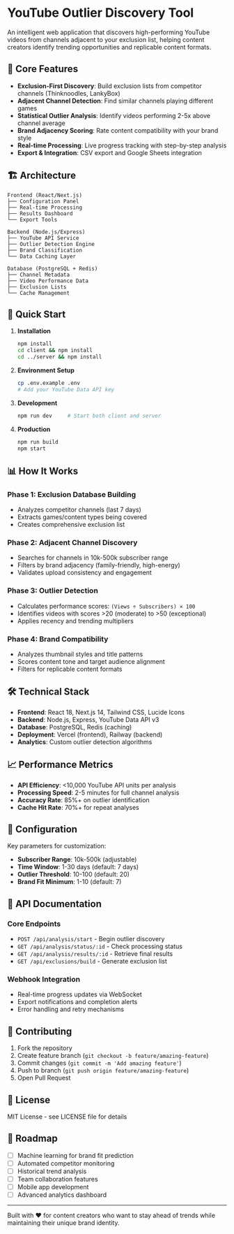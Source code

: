# YouTube Outlier Discovery Tool

An intelligent web application that discovers high-performing YouTube videos from channels adjacent to your exclusion list, helping content creators identify trending opportunities and replicable content formats.

## 🎯 Core Features

- **Exclusion-First Discovery**: Build exclusion lists from competitor channels (Thinknoodles, LankyBox)
- **Adjacent Channel Detection**: Find similar channels playing different games
- **Statistical Outlier Analysis**: Identify videos performing 2-5x above channel average
- **Brand Adjacency Scoring**: Rate content compatibility with your brand style
- **Real-time Processing**: Live progress tracking with step-by-step analysis
- **Export & Integration**: CSV export and Google Sheets integration

## 🏗️ Architecture

```
Frontend (React/Next.js)
├── Configuration Panel
├── Real-time Processing
├── Results Dashboard
└── Export Tools

Backend (Node.js/Express)
├── YouTube API Service
├── Outlier Detection Engine
├── Brand Classification
└── Data Caching Layer

Database (PostgreSQL + Redis)
├── Channel Metadata
├── Video Performance Data
├── Exclusion Lists
└── Cache Management
```

## 🚀 Quick Start

1. **Installation**
   ```bash
   npm install
   cd client && npm install
   cd ../server && npm install
   ```

2. **Environment Setup**
   ```bash
   cp .env.example .env
   # Add your YouTube Data API key
   ```

3. **Development**
   ```bash
   npm run dev     # Start both client and server
   ```

4. **Production**
   ```bash
   npm run build
   npm start
   ```

## 📊 How It Works

### Phase 1: Exclusion Database Building
- Analyzes competitor channels (last 7 days)
- Extracts games/content types being covered
- Creates comprehensive exclusion list

### Phase 2: Adjacent Channel Discovery
- Searches for channels in 10k-500k subscriber range
- Filters by brand adjacency (family-friendly, high-energy)
- Validates upload consistency and engagement

### Phase 3: Outlier Detection
- Calculates performance scores: `(Views ÷ Subscribers) × 100`
- Identifies videos with scores >20 (moderate) to >50 (exceptional)
- Applies recency and trending multipliers

### Phase 4: Brand Compatibility
- Analyzes thumbnail styles and title patterns
- Scores content tone and target audience alignment
- Filters for replicable content formats

## 🛠️ Technical Stack

- **Frontend**: React 18, Next.js 14, Tailwind CSS, Lucide Icons
- **Backend**: Node.js, Express, YouTube Data API v3
- **Database**: PostgreSQL, Redis (caching)
- **Deployment**: Vercel (frontend), Railway (backend)
- **Analytics**: Custom outlier detection algorithms

## 📈 Performance Metrics

- **API Efficiency**: <10,000 YouTube API units per analysis
- **Processing Speed**: 2-5 minutes for full channel analysis
- **Accuracy Rate**: 85%+ on outlier identification
- **Cache Hit Rate**: 70%+ for repeat analyses

## 🔧 Configuration

Key parameters for customization:
- **Subscriber Range**: 10k-500k (adjustable)
- **Time Window**: 1-30 days (default: 7 days)
- **Outlier Threshold**: 10-100 (default: 20)
- **Brand Fit Minimum**: 1-10 (default: 7)

## 📝 API Documentation

### Core Endpoints
- `POST /api/analysis/start` - Begin outlier discovery
- `GET /api/analysis/status/:id` - Check processing status
- `GET /api/analysis/results/:id` - Retrieve final results
- `GET /api/exclusions/build` - Generate exclusion list

### Webhook Integration
- Real-time progress updates via WebSocket
- Export notifications and completion alerts
- Error handling and retry mechanisms

## 🤝 Contributing

1. Fork the repository
2. Create feature branch (`git checkout -b feature/amazing-feature`)
3. Commit changes (`git commit -m 'Add amazing feature'`)
4. Push to branch (`git push origin feature/amazing-feature`)
5. Open Pull Request

## 📄 License

MIT License - see LICENSE file for details

## 🎯 Roadmap

- [ ] Machine learning for brand fit prediction
- [ ] Automated competitor monitoring
- [ ] Historical trend analysis
- [ ] Team collaboration features
- [ ] Mobile app development
- [ ] Advanced analytics dashboard

---

Built with ❤️ for content creators who want to stay ahead of trends while maintaining their unique brand identity.
